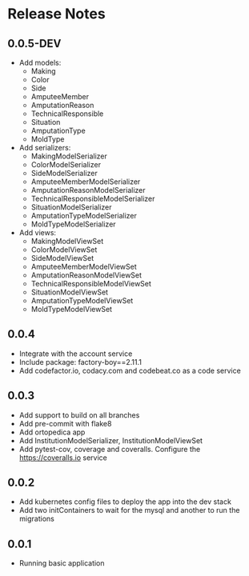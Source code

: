 # Release Notes

## 0.0.5-DEV

- Add models:
    - Making
    - Color
    - Side
    - AmputeeMember
    - AmputationReason
    - TechnicalResponsible
    - Situation
    - AmputationType
    - MoldType
- Add serializers:
    - MakingModelSerializer
    - ColorModelSerializer
    - SideModelSerializer
    - AmputeeMemberModelSerializer
    - AmputationReasonModelSerializer
    - TechnicalResponsibleModelSerializer
    - SituationModelSerializer
    - AmputationTypeModelSerializer
    - MoldTypeModelSerializer
- Add views:
    - MakingModelViewSet
    - ColorModelViewSet
    - SideModelViewSet
    - AmputeeMemberModelViewSet
    - AmputationReasonModelViewSet
    - TechnicalResponsibleModelViewSet
    - SituationModelViewSet
    - AmputationTypeModelViewSet
    - MoldTypeModelViewSet



## 0.0.4

- Integrate with the account service
- Include package: factory-boy==2.11.1
- Add codefactor.io, codacy.com and codebeat.co as a code service



## 0.0.3

- Add support to build on all branches
- Add pre-commit with flake8
- Add ortopedica app
- Add InstitutionModelSerializer, InstitutionModelViewSet
- Add pytest-cov, coverage and coveralls. Configure the https://coveralls.io service



## 0.0.2

- Add kubernetes config files to deploy the app into the dev stack
- Add two initContainers to wait for the mysql and another to run the migrations



## 0.0.1

- Running basic application
